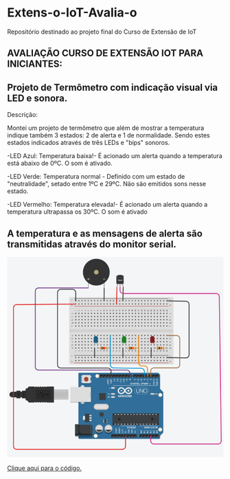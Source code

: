 # Extens-o-IoT-Avalia-o
Repositório destinado ao projeto final do Curso de Extensão de IoT

AVALIAÇÃO CURSO DE EXTENSÃO IOT PARA INICIANTES:
-------------------------------------------------------------------------------------------------------------------------------------------------------------------------
Projeto de Termômetro com indicação visual via LED e sonora.
-------------------------------------------------------------------------------------------------------------------------------------------------------------------------
Descrição:

Montei um projeto de termômetro que além de mostrar a temperatura indique também 3 estados: 2 de alerta e 1 de normalidade. Sendo estes estados indicados através de três LEDs e "bips" sonoros.

-LED Azul: Temperatura baixa!- É acionado um alerta quando a temperatura está abaixo de 0ºC. O som é ativado.

-LED Verde: Temperatura normal - Definido com um estado de "neutralidade", setado entre 1ºC e 29ºC. Não são emitidos sons nesse estado.

-LED Vermelho: Temperatura elevada!- É acionado um alerta quando a temperatura ultrapassa os 30ºC. O som é ativado

A temperatura e as mensagens de alerta são transmitidas através do monitor serial.
-------------------------------------------------------------------------------------------------------------------------------------------------------------------------
<img src="esqueminha.png">

<a href="Avaliacao_IoT_Termômetro.ino">Clique aqui para o código.<a/>
